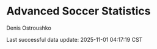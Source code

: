 # Advanced Soccer Statistics
Denis Ostroushko

<!-- gfm -->

Last successful data update: 2025-11-01 04:17:19 CST
